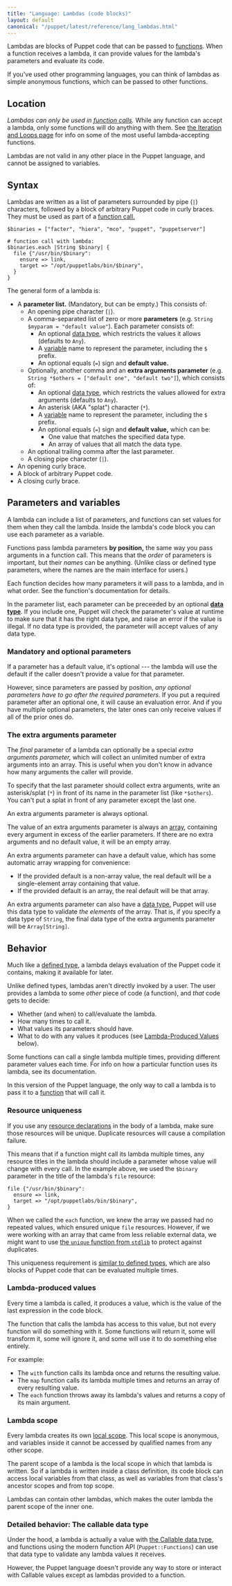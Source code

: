 ```yaml
---
title: "Language: Lambdas (code blocks)"
layout: default
canonical: "/puppet/latest/reference/lang_lambdas.html"
---
```


[define_unique]: ./lang_defined_types.html#resource-uniqueness
[functions]: ./lang_functions.html
[literal_types]: ./lang_data_type.html
[variable]: ./lang_variables.html
[defined type]: ./lang_defined_types.html
[resources]: ./lang_resources.html
[local scope]: ./lang_scope.html#local-scopes
[callable]: ./lang_data_abstract.html#callable
[array]: ./lang_data_array.html
[iteration]: ./lang_iteration.html

Lambdas are blocks of Puppet code that can be passed to [functions][]. When a function receives a lambda, it can provide values for the lambda's parameters and evaluate its code.

If you've used other programming languages, you can think of lambdas as simple anonymous functions, which can be passed to other functions.

## Location

_Lambdas can only be used in [function calls][functions]._ While any function can accept a lambda, only some functions will do anything with them. See [the Iteration and Loops page][iteration] for info on some of the most useful lambda-accepting functions.

Lambdas are not valid in any other place in the Puppet language, and cannot be assigned to variables.

## Syntax

Lambdas are written as a list of parameters surrounded by pipe (`|`) characters, followed by a block of arbitrary Puppet code in curly braces. They must be used as part of a [function call.][functions]

``` puppet
$binaries = ["facter", "hiera", "mco", "puppet", "puppetserver"]

# function call with lambda:
$binaries.each |String $binary| {
  file {"/usr/bin/$binary":
    ensure => link,
    target => "/opt/puppetlabs/bin/$binary",
  }
}
```

The general form of a lambda is:

* A **parameter list.** (Mandatory, but can be empty.) This consists of:
    * An opening pipe character (`|`).
    * A comma-separated list of zero or more **parameters** (e.g. `String $myparam = "default value"`). Each parameter consists of:
        * An optional [data type][literal_types], which restricts the values it allows (defaults to `Any`).
        * A [variable][] name to represent the parameter, including the `$` prefix.
        * An optional equals (`=`) sign and **default value.**
    * Optionally, another comma and an **extra arguments parameter** (e.g. `String *$others = ["default one", "default two"]`), which consists of:
        * An optional [data type][literal_types], which restricts the values allowed for extra arguments (defaults to `Any`).
        * An asterisk (AKA "splat") character (`*`).
        * A [variable][] name to represent the parameter, including the `$` prefix.
        * An optional equals (`=`) sign and **default value,** which can be:
            * One value that matches the specified data type.
            * An array of values that all match the data type.
    * An optional trailing comma after the last parameter.
    * A closing pipe character (`|`).
* An opening curly brace.
* A block of arbitrary Puppet code.
* A closing curly brace.


## Parameters and variables

A lambda can include a list of parameters, and functions can set values for them when they call the lambda. Inside the lambda's code block you can use each parameter as a variable.

Functions pass lambda parameters **by position,** the same way you pass arguments in a function call. This means that the _order_ of parameters is important, but their _names_ can be anything. (Unlike class or defined type parameters, where the names are the main interface for users.)

Each function decides how many parameters it will pass to a lambda, and in what order. See the function's documentation for details.

In the parameter list, each parameter can be preceeded by an optional [**data type**][literal_types]. If you include one, Puppet will check the parameter's value at runtime to make sure that it has the right data type, and raise an error if the value is illegal. If no data type is provided, the parameter will accept values of any data type.

### Mandatory and optional parameters

If a parameter has a default value, it's optional --- the lambda will use the default if the caller doesn't provide a value for that parameter.

However, since parameters are passed by position, _any optional parameters have to go after the required parameters._ If you put a required parameter after an optional one, it will cause an evaluation error. And if you have multiple optional parameters, the later ones can only receive values if all of the prior ones do.

### The extra arguments parameter

The _final_ parameter of a lambda can optionally be a special _extra arguments parameter,_ which will collect an unlimited number of extra arguments into an array. This is useful when you don't know in advance how many arguments the caller will provide.

To specify that the last parameter should collect extra arguments, write an asterisk/splat (`*`) in front of its name in the parameter list (like `*$others`). You can't put a splat in front of any parameter except the last one.

An extra arguments parameter is always optional.

The value of an extra arguments parameter is always an [array][], containing every argument in excess of the earlier parameters. If there are no extra arguments and no default value, it will be an empty array.

An extra arguments parameter can have a default value, which has some automatic array wrapping for convenience:

* If the provided default is a non-array value, the real default will be a single-element array containing that value.
* If the provided default is an array, the real default will be that array.

An extra arguments parameter can also have a [data type.][literal_types] Puppet will use this data type to validate _the elements_ of the array. That is, if you specify a data type of `String`, the final data type of the extra arguments parameter will be `Array[String]`.


## Behavior

Much like a [defined type][], a lambda delays evaluation of the Puppet code it contains, making it available for later.

Unlike defined types, lambdas aren't directly invoked by a user. The user provides a lambda to some _other_ piece of code (a function), and _that_ code gets to decide:

* Whether (and when) to call/evaluate the lambda.
* How many times to call it.
* What values its parameters should have.
* What to do with any values it produces (see [Lambda-Produced Values][inpage_values] below).

Some functions can call a single lambda multiple times, providing different parameter values each time. For info on how a particular function uses its lambda, see its documentation.

In this version of the Puppet language, the only way to call a lambda is to pass it to a [function][functions] that will call it.

### Resource uniqueness

If you use any [resource declarations][resources] in the body of a lambda, make sure those resources will be unique. Duplicate resources will cause a compilation failure.

This means that if a function might call its lambda multiple times, any resource titles in the lambda should include a parameter whose value will change with every call. In the example above, we used the `$binary` parameter in the title of the lambda's `file` resource:

``` puppet
file {"/usr/bin/$binary":
  ensure => link,
  target => "/opt/puppetlabs/bin/$binary",
}
```

When we called the `each` function, we knew the array we passed had no repeated values, which ensured unique `file` resources. However, if we were working with an array that came from less reliable external data, we might want to use [the `unique` function from `stdlib`](https://forge.puppetlabs.com/puppetlabs/stdlib#unique) to protect against duplicates.

This uniqueness requirement is [similar to defined types][define_unique], which are also blocks of Puppet code that can be evaluated multiple times.

### Lambda-produced values

[inpage_values]: #lambda-produced-values

Every time a lambda is called, it produces a value, which is the value of the last expression in the code block.

The function that calls the lambda has access to this value, but not every function will do something with it. Some functions will return it, some will transform it, some will ignore it, and some will use it to do something else entirely.

For example:

* The `with` function calls its lambda once and returns the resulting value.
* The `map` function calls its lambda multiple times and returns an array of every resulting value.
* The `each` function throws away its lambda's values and returns a copy of its main argument.


### Lambda scope

Every lambda creates its own [local scope][]. This local scope is anonymous, and variables inside it cannot be accessed by qualified names from any other scope.

The parent scope of a lambda is the local scope in which that lambda is written. So if a lambda is written inside a class definition, its code block can access local variables from that class, as well as variables from that class's ancestor scopes and from top scope.

Lambdas can contain other lambdas, which makes the outer lambda the parent scope of the inner one.


### Detailed behavior: The callable data type

Under the hood, a lambda is actually a value with [the Callable data type][callable], and functions using the modern function API (`Puppet::Functions`) can use that data type to validate any lambda values it receives.

However, the Puppet language doesn't provide any way to store or interact with Callable values except as lambdas provided to a function.
